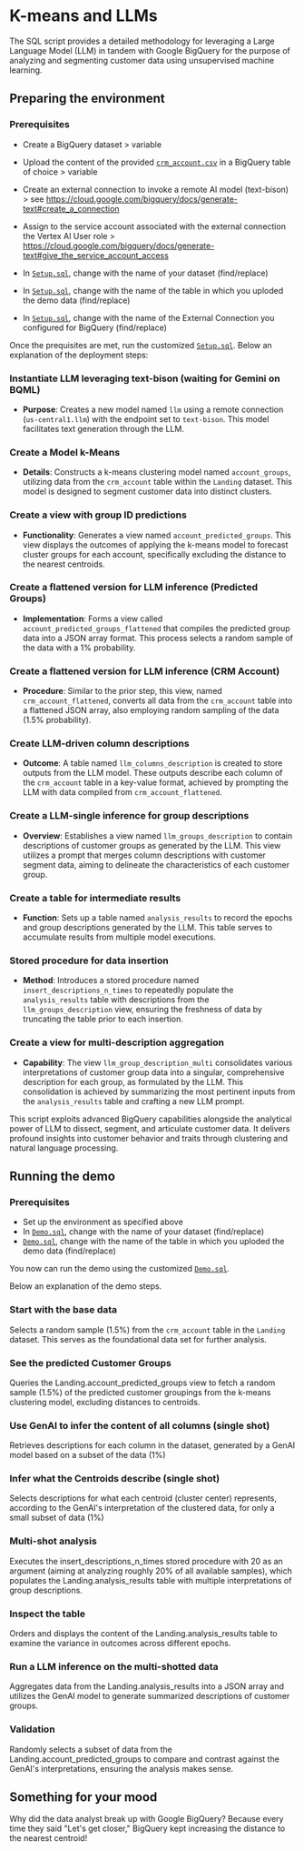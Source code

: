 # K-means and LLMs

The SQL script provides a detailed methodology for leveraging a Large Language Model (LLM) in tandem with Google BigQuery for the purpose of analyzing and segmenting customer data using unsupervised machine learning. 

## Preparing the environment

### Prerequisites
- Create a BigQuery dataset > variable <YourDataset>

- Upload the content of the provided [`crm_account.csv`](https://github.com/andrewankenobi/CustomerInsightAI/blob/main/crm_account) in a BigQuery table of choice > variable <YourBaseTable>
- Create an external connection to invoke a remote AI model (text-bison) > see https://cloud.google.com/bigquery/docs/generate-text#create_a_connection 
- Assign to the service account associated with the external connection the Vertex AI User role > https://cloud.google.com/bigquery/docs/generate-text#give_the_service_account_access 

- In [`Setup.sql`](https://github.com/andrewankenobi/CustomerInsightAI/blob/main/Setup.sql), change <YourDataset> with the name of your dataset (find/replace)
- In [`Setup.sql`](https://github.com/andrewankenobi/CustomerInsightAI/blob/main/Setup.sql), change <YourBaseTable> with the name of the table in which you uploded the demo data (find/replace)
- In [`Setup.sql`](https://github.com/andrewankenobi/CustomerInsightAI/blob/main/Setup.sql), change <YourConnection> with the name of the External Connection you configured for BigQuery (find/replace)

Once the prequisites are met, run the customized [`Setup.sql`](https://github.com/andrewankenobi/CustomerInsightAI/blob/main/Setup.sql). Below an explanation of the deployment steps:

### Instantiate LLM leveraging text-bison (waiting for Gemini on BQML)
- **Purpose**: Creates a new model named `llm` using a remote connection (`us-central1.llm`) with the endpoint set to `text-bison`. This model facilitates text generation through the LLM.

### Create a Model k-Means
- **Details**: Constructs a k-means clustering model named `account_groups`, utilizing data from the `crm_account` table within the `Landing` dataset. This model is designed to segment customer data into distinct clusters.

### Create a view with group ID predictions
- **Functionality**: Generates a view named `account_predicted_groups`. This view displays the outcomes of applying the k-means model to forecast cluster groups for each account, specifically excluding the distance to the nearest centroids.

### Create a flattened version for LLM inference (Predicted Groups)
- **Implementation**: Forms a view called `account_predicted_groups_flattened` that compiles the predicted group data into a JSON array format. This process selects a random sample of the data with a 1% probability.

### Create a flattened version for LLM inference (CRM Account)
- **Procedure**: Similar to the prior step, this view, named `crm_account_flattened`, converts all data from the `crm_account` table into a flattened JSON array, also employing random sampling of the data (1.5% probability).

### Create LLM-driven column descriptions
- **Outcome**: A table named `llm_columns_description` is created to store outputs from the LLM model. These outputs describe each column of the `crm_account` table in a key-value format, achieved by prompting the LLM with data compiled from `crm_account_flattened`.

### Create a LLM-single inference for group descriptions
- **Overview**: Establishes a view named `llm_groups_description` to contain descriptions of customer groups as generated by the LLM. This view utilizes a prompt that merges column descriptions with customer segment data, aiming to delineate the characteristics of each customer group.

### Create a table for intermediate results
- **Function**: Sets up a table named `analysis_results` to record the epochs and group descriptions generated by the LLM. This table serves to accumulate results from multiple model executions.

### Stored procedure for data insertion
- **Method**: Introduces a stored procedure named `insert_descriptions_n_times` to repeatedly populate the `analysis_results` table with descriptions from the `llm_groups_description` view, ensuring the freshness of data by truncating the table prior to each insertion.

### Create a view for multi-description aggregation
- **Capability**: The view `llm_group_description_multi` consolidates various interpretations of customer group data into a singular, comprehensive description for each group, as formulated by the LLM. This consolidation is achieved by summarizing the most pertinent inputs from the `analysis_results` table and crafting a new LLM prompt.

This script exploits advanced BigQuery capabilities alongside the analytical power of LLM to dissect, segment, and articulate customer data. It delivers profound insights into customer behavior and traits through clustering and natural language processing.

## Running the demo

### Prerequisites
- Set up the environment as specified above
- In [`Demo.sql`](https://github.com/andrewankenobi/CustomerInsightAI/blob/main/Demo.sql), change <YourDataset> with the name of your dataset (find/replace)
- [`Demo.sql`](https://github.com/andrewankenobi/CustomerInsightAI/blob/main/Demo.sql), change <YourBaseTable> with the name of the table in which you uploded the demo data (find/replace)

You now can run the demo using the customized [`Demo.sql`](https://github.com/andrewankenobi/CustomerInsightAI/blob/main/Demo.sql).

Below an explanation of the demo steps. 

### Start with the base data
Selects a random sample (1.5%) from the `crm_account` table in the `Landing` dataset. This serves as the foundational data set for further analysis.

### See the predicted Customer Groups
Queries the Landing.account_predicted_groups view to fetch a random sample (1.5%) of the predicted customer groupings from the k-means clustering model, excluding distances to centroids.

### Use GenAI to infer the content of all columns (single shot)
Retrieves descriptions for each column in the dataset, generated by a GenAI model based on a subset of the data (1%)

### Infer what the Centroids describe (single shot)
Selects descriptions for what each centroid (cluster center) represents, according to the GenAI's interpretation of the clustered data, for only a small subset of data (1%)

### Multi-shot analysis
Executes the insert_descriptions_n_times stored procedure with 20 as an argument (aiming at analyzing roughly 20% of all available samples), which populates the Landing.analysis_results table with multiple interpretations of group descriptions.

### Inspect the table
Orders and displays the content of the Landing.analysis_results table to examine the variance in outcomes across different epochs.

### Run a LLM inference on the multi-shotted data
Aggregates data from the Landing.analysis_results into a JSON array and utilizes the GenAI model to generate summarized descriptions of customer groups.

### Validation 
Randomly selects a subset of data from the Landing.account_predicted_groups to compare and contrast against the GenAI's interpretations, ensuring the analysis makes sense.

## Something for your mood
Why did the data analyst break up with Google BigQuery?
Because every time they said "Let's get closer," BigQuery kept increasing the distance to the nearest centroid!

